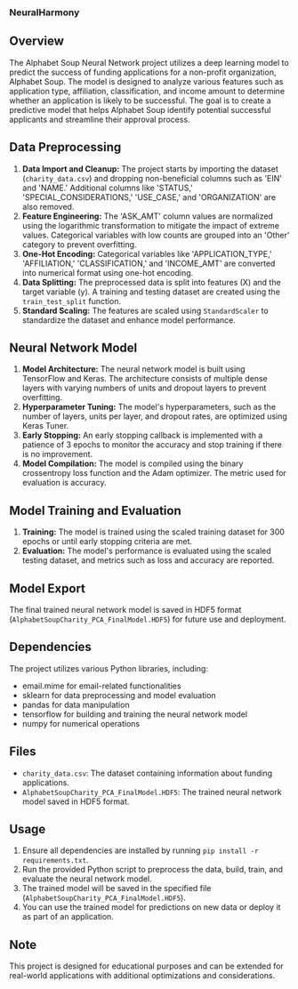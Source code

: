 ### NeuralHarmony

## Overview
The Alphabet Soup Neural Network project utilizes a deep learning model to predict the success of funding applications for a non-profit organization, Alphabet Soup. The model is designed to analyze various features such as application type, affiliation, classification, and income amount to determine whether an application is likely to be successful. The goal is to create a predictive model that helps Alphabet Soup identify potential successful applicants and streamline their approval process.

## Data Preprocessing
1) __Data Import and Cleanup:__
   The project starts by importing the dataset (`charity_data.csv`) and dropping non-beneficial columns such as 'EIN' and 'NAME.' Additional columns like 'STATUS,' 'SPECIAL_CONSIDERATIONS,' 'USE_CASE,' and 'ORGANIZATION' are also removed.
2) __Feature Engineering:__
   The 'ASK_AMT' column values are normalized using the logarithmic transformation to mitigate the impact of extreme values. Categorical variables with low counts are grouped into an 'Other' category to prevent overfitting.
3) __One-Hot Encoding:__
   Categorical variables like 'APPLICATION_TYPE,' 'AFFILIATION,' 'CLASSIFICATION,' and 'INCOME_AMT' are converted into numerical format using one-hot encoding.
4) __Data Splitting:__
   The preprocessed data is split into features (X) and the target variable (y). A training and testing dataset are created using the `train_test_split` function.
5) __Standard Scaling:__
   The features are scaled using `StandardScaler` to standardize the dataset and enhance model performance.
   
## Neural Network Model
1) __Model Architecture:__
   The neural network model is built using TensorFlow and Keras. The architecture consists of multiple dense layers with varying numbers of units and dropout layers to prevent overfitting.
2) __Hyperparameter Tuning:__
   The model's hyperparameters, such as the number of layers, units per layer, and dropout rates, are optimized using Keras Tuner.
3) __Early Stopping:__
   An early stopping callback is implemented with a patience of 3 epochs to monitor the accuracy and stop training if there is no improvement.
4) __Model Compilation:__
   The model is compiled using the binary crossentropy loss function and the Adam optimizer. The metric used for evaluation is accuracy.

## Model Training and Evaluation
1) __Training:__
   The model is trained using the scaled training dataset for 300 epochs or until early stopping criteria are met.
2) __Evaluation:__
   The model's performance is evaluated using the scaled testing dataset, and metrics such as loss and accuracy are reported.

## Model Export
The final trained neural network model is saved in HDF5 format (`AlphabetSoupCharity_PCA_FinalModel.HDF5`) for future use and deployment.

## Dependencies
The project utilizes various Python libraries, including:
* email.mime for email-related functionalities
* sklearn for data preprocessing and model evaluation
* pandas for data manipulation
* tensorflow for building and training the neural network model
* numpy for numerical operations

## Files
* `charity_data.csv`: The dataset containing information about funding applications.
* `AlphabetSoupCharity_PCA_FinalModel.HDF5`: The trained neural network model saved in HDF5 format.

## Usage
1) Ensure all dependencies are installed by running `pip install -r requirements.txt`.
2) Run the provided Python script to preprocess the data, build, train, and evaluate the neural network model.
3) The trained model will be saved in the specified file (`AlphabetSoupCharity_PCA_FinalModel.HDF5`).
4) You can use the trained model for predictions on new data or deploy it as part of an application.

## Note
This project is designed for educational purposes and can be extended for real-world applications with additional optimizations and considerations.
